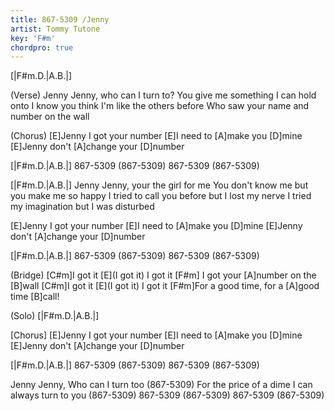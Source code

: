 ```yaml
---
title: 867-5309 /Jenny
artist: Tommy Tutone
key: 'F#m'
chordpro: true
---
```

[|F#m.D.|A.B.|]

(Verse)
Jenny Jenny, who can I turn to?
You give me something I can hold onto
I know you think I'm like the others before
Who saw your name and number on the wall

(Chorus)
[E]Jenny I got your number
[E]I need to [A]make you [D]mine
[E]Jenny don't [A]change your [D]number

[|F#m.D.|A.B.|]
867-5309 (867-5309)
867-5309 (867-5309)

[|F#m.D.|A.B.|]
Jenny Jenny, your the girl for me
You don't know me but you make me so happy
I tried to call you before but I lost my nerve
I tried my imagination but I was disturbed

[E]Jenny I got your number
[E]I need to [A]make you [D]mine
[E]Jenny don't [A]change your [D]number

[|F#m.D.|A.B.|]
867-5309 (867-5309)
867-5309 (867-5309)

(Bridge)
[C#m]I got it [E](I got it) I got it
[F#m] I got your [A]number on the [B]wall
[C#m]I got it [E](I got it) I got it
[F#m]For a good time, for a [A]good time [B]call!

(Solo)
[|F#m.D.|A.B.|]

[Chorus]
[E]Jenny I got your number
[E]I need to [A]make you [D]mine
[E]Jenny don't [A]change your [D]number

[|F#m.D.|A.B.|]
867-5309 (867-5309)
867-5309 (867-5309)

Jenny Jenny, Who can I turn too
(867-5309)
For the price of a dime I can always turn to you
(867-5309)
867-5309 (867-5309)
867-5309 (867-5309)
